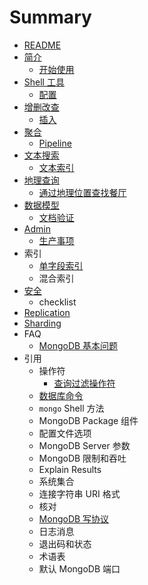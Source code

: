 # Summary

* [README](README.md)
* [简介](./introduction/README.md)
  * [开始使用](./introduction/getting-started.md)
* [Shell 工具](shell/README.md)
  * [配置](shell/configure.md)
* [增删改查](crud/README.md)
  * [插入](crud/insert.md)
* [聚合](aggregation/README.md)
  * [Pipeline](aggregation/pipeline.md)
* [文本搜索](text-search/README.md)
  * [文本索引](text-search/indexes.md)
* [地理查询](geo-queries/README.md)
  * [通过地理位置查找餐厅](geo-queries/example.md)
* [数据模型](data-models/README.md)
  * [文档验证](data-models/validation.md)
* [Admin](admin/README.md)
  * [生产事项](admin/prod-notes.md)
* 索引
  * [单字段索引](indexes/single-field.md)
  * 混合索引
* [安全](an-quan.md)
  * checklist
* [Replication](replication.md)
* [Sharding](sharding.md)
* FAQ
  * [MongoDB 基本问题](faq/fundamentals.md)
* 引用
  * 操作符
    * [查询过滤操作符](reference/operators/query-and-project.md)
  * [数据库命令](reference/db-cmd/README.md)
  * `mongo` Shell 方法
  * MongoDB Package 组件
  * 配置文件选项
  * MongoDB Server 参数
  * MongoDB 限制和吞吐
  * Explain Results
  * 系统集合
  * 连接字符串 URI 格式
  * 核对
  * [MongoDB 写协议](reference/write-protocol.md)
  * 日志消息
  * 退出码和状态
  * 术语表
  * 默认 MongoDB 端口